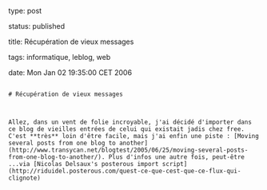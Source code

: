 type: post
status: published
title: Récupération de vieux messages
tags: informatique, leblog, web
date: Mon Jan 02 19:35:00 CET 2006
~~~~~~
# Récupération de vieux messages

Allez, dans un vent de folie incroyable, j'ai décidé d'importer dans ce blog de vieilles entrées de celui qui existait jadis chez free. C'est **très** loin d'être facile, mais j'ai enfin une piste : [Moving several posts from one blog to another](http://www.transycan.net/blogtest/2005/06/25/moving-several-posts-from-one-blog-to-another/). Plus d'infos une autre fois, peut-être ...via [Nicolas Delsaux's posterous import script](http://riduidel.posterous.com/quest-ce-que-cest-que-ce-flux-qui-clignote)